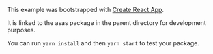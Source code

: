 This example was bootstrapped with [Create React App](https://github.com/facebook/create-react-app).

It is linked to the asas package in the parent directory for development purposes.

You can run `yarn install` and then `yarn start` to test your package.
